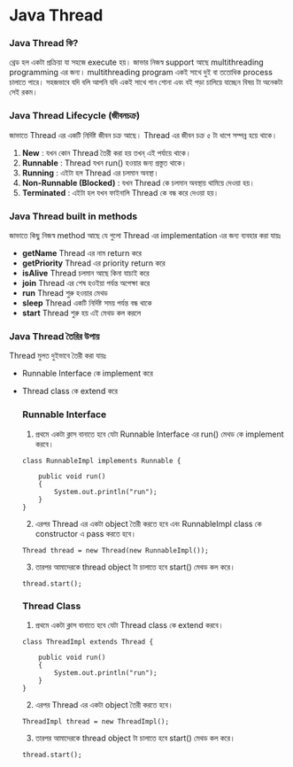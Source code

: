 # Java Thread

### Java Thread কি?
থ্রেড হল একটা প্রক্রিয়া যা সহজে execute হয়। জাভার নিজস্ব support আছে multithreading programming এর জন্য। multithreading program একই সাথে দুই বা ততোধিক process চালাতে পারে। সহজভাবে যদি বলি আপনি যদি 
একই সাথে গান শোনা এবং বই পড়া চালিয়ে যাচ্ছেন বিষয় টা অনেকটা সেই রকম। 

### Java Thread Lifecycle (জীবনচক্র)
জাভাতে Thread এর একটি নির্দিষ্ট জীবন চক্র আছে। Thread এর জীবন চক্র ৫ টা ধাপে সম্পন্ন হয়ে থাকে।
1. **New** : যখন কোন Thread তৈরী করা হয় তখন্ এই পর্যায়ে থাকে। 
2. **Runnable** : Thread যখন run() হওয়ার জন্য প্রস্তুত থাকে।
3. **Running** : এইটা হল Thread এর চলমান অবস্থা।
4. **Non-Runnable (Blocked)** : যখন Thread কে চলমান অবস্থায় থামিয়ে দেওয়া হয়।
5. **Terminated** : এইটা হল যখন ফাইনালি Thread কে বন্ধ করে দেওয়া হয়।

### Java Thread built in methods
জাভাতে কিছু নিজস্ব method আছে যে গুলো Thread এর implementation এর জন্য ব্যবহার করা যায়ঃ

* **getName** Thread এর নাম return করে
* **getPriority** Thread এর priority return করে
* **isAlive** Thread চলমান আছে কিনা যাচাই করে
* **join** Thread এর শেষ হওইয়া পর্যন্ত অপেক্ষা করে
* **run** Thread শুরু হওয়ার মেথড
* **sleep**	Thread একটি নির্দিষ্ট সময় পর্যন্ত বন্ধ থাকে
* **start**	Thread শুরু হয় এই মেথড কল করলে

### Java Thread তৈরির উপায়
Thread মুলত দুইভাবে তৈরী করা যায়ঃ
* Runnable Interface কে  implement করে
* Thread class কে extend করে 

	### Runnable Interface
	1. প্রথমে একটা ক্লাস বানাতে হবে যেটা Runnable Interface এর run() মেথড কে implement করবে। 
	
	```Runnable Interface
	class RunnableImpl implements Runnable { 
  
        public void run() 
        { 
            System.out.println("run"); 
        } 
    } 
	```

	2. এরপর Thread এর একটা object তৈরী করতে হবে এবং RunnableImpl class কে constructor এ pass করতে হবে।
	
	```Runnable Interface Thread Object
	Thread thread = new Thread(new RunnableImpl());
	```
	
	3. তারপর আমাদেরকে thread object টা চালাতে হবে start() মেথড কল করে।
	
	```Start Thread
	thread.start(); 
	```
	
	### Thread Class
	1. প্রথমে একটা ক্লাস বানাতে হবে যেটা Thread class কে extend করবে। 
	
	```Thread Class
	class ThreadImpl extends Thread { 
  
        public void run() 
        { 
            System.out.println("run"); 
        } 
    } 
	```
	
	2. এরপর Thread এর একটা object তৈরী করতে হবে।
	
	```Thread Object
	ThreadImpl thread = new ThreadImpl();
	```
	
	3. তারপর আমাদেরকে thread object টা চালাতে হবে start() মেথড কল করে।
	
	```Start Thread
	thread.start(); 
	```
